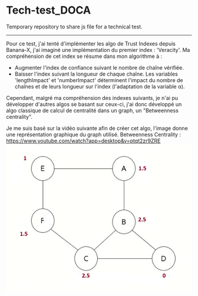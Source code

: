 # Tech-test_DOCA
Temporary repository to share js file for a technical test.
________________________________________

Pour ce test, j'ai tenté d'implémenter les algo de Trust Indexes depuis Banana-X, j'ai imaginé une implémentation du premier index : 'Veracity'.
Ma compréhension de cet index se résume dans mon algorithme à : 
- Augmenter l'index de confiance suivant le nombre de chaîne vérifiée.
- Baisser l'index suivant la longueur de chaque chaîne.
Les variables 'lengthImpact' et 'numberImpact' déterminent l'impact du nombre de chaînes et de leurs longueur sur l'index (l'adaptation de la variable α).

Cependant, malgré ma compréhension des indexes suivants, je n'ai pu développer d'autres algos se basant sur ceux-ci, j'ai donc développé un algo classique de calcul de centralité dans un graph, un "Betweenness centrality".

Je me suis basé sur la vidéo suivante afin de créer cet algo, l'image donne une représentation graphique du graph utilisé. 
Betweenness Centrality : https://www.youtube.com/watch?app=desktop&v=ptqt2zr9ZRE
![graph](/images/Betweenness_Algo.png)